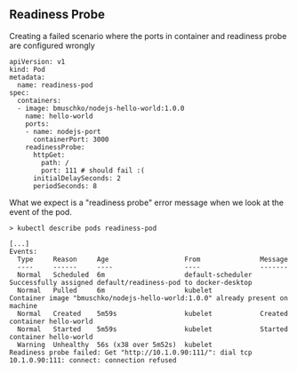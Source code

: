 ## Readiness Probe
Creating a failed scenario where the ports in container and readiness probe are configured wrongly
```
apiVersion: v1
kind: Pod
metadata:
  name: readiness-pod
spec:
  containers:
  - image: bmuschko/nodejs-hello-world:1.0.0
    name: hello-world
    ports:
    - name: nodejs-port
      containerPort: 3000
    readinessProbe:
      httpGet:
        path: / 
        port: 111 # should fail :(
      initialDelaySeconds: 2
      periodSeconds: 8
```
What we expect is a "readiness probe" error message when we look at the event of the pod.
```
> kubectl describe pods readiness-pod

[...]
Events:
  Type     Reason     Age                   From               Message
  ----     ------     ----                  ----               -------
  Normal   Scheduled  6m                    default-scheduler  Successfully assigned default/readiness-pod to docker-desktop
  Normal   Pulled     6m                    kubelet            Container image "bmuschko/nodejs-hello-world:1.0.0" already present on machine 
  Normal   Created    5m59s                 kubelet            Created container hello-world
  Normal   Started    5m59s                 kubelet            Started container hello-world
  Warning  Unhealthy  56s (x38 over 5m52s)  kubelet            Readiness probe failed: Get "http://10.1.0.90:111/": dial tcp 10.1.0.90:111: connect: connection refused
```
